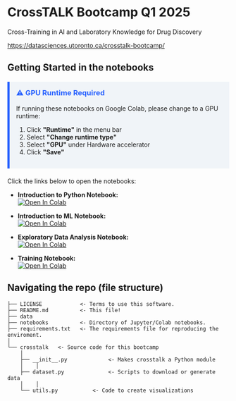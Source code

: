 # CrossTALK Bootcamp Q1 2025

Cross-Training in AI and Laboratory Knowledge for Drug Discovery

https://datasciences.utoronto.ca/crosstalk-bootcamp/

## Getting Started in the notebooks

<div style="background-color: #f0f4f8; border-left: 5px solid #2962ff; padding: 15px; margin: 20px 0;">
  <h3 style="color: #2962ff; margin-top: 0;">⚠️ GPU Runtime Required</h3>
  <p>If running these notebooks on Google Colab, please change to a GPU runtime:</p>
  <ol>
    <li>Click <b>"Runtime"</b> in the menu bar</li>
    <li>Select <b>"Change runtime type"</b></li>
    <li>Select <b>"GPU"</b> under Hardware accelerator</li>
    <li>Click <b>"Save"</b></li>
  </ol>
</div>

Click the links below to open the notebooks:

- **Introduction to Python Notebook:**  
  [![Open In Colab](https://colab.research.google.com/assets/colab-badge.svg)](https://colab.research.google.com/github/cottascience/crosstalk-q1-2025/blob/main/notebooks/0_CROSSTALK_Python.ipynb)

- **Introduction to ML Notebook:**  
  [![Open In Colab](https://colab.research.google.com/assets/colab-badge.svg)](https://colab.research.google.com/github/cottascience/crosstalk-q1-2025/blob/main/notebooks/0.1_CROSSTALK_IntroML.ipynb)

- **Exploratory Data Analysis Notebook:**  
  [![Open In Colab](https://colab.research.google.com/assets/colab-badge.svg)](https://colab.research.google.com/github/cottascience/crosstalk-q1-2025/blob/main/CROSSTALK_EDA.ipynb)

- **Training Notebook:**  
  [![Open In Colab](https://colab.research.google.com/assets/colab-badge.svg)](https://colab.research.google.com/github/cottascience/crosstalk-q1-2025/blob/main/CROSSTALK_TRAIN.ipynb)

## Navigating the repo (file structure)

```
├── LICENSE            <- Terms to use this software.
├── README.md          <- This file!
├── data
├── notebooks          <- Directory of Jupyter/Colab notebooks.
├── requirements.txt   <- The requirements file for reproducing the enviroment.
│
└── crosstalk   <- Source code for this bootcamp
    │
    ├── __init__.py             <- Makes crosstalk a Python module
    │    │
    ├── dataset.py              <- Scripts to download or generate data
    │    │
    └── utils.py           <- Code to create visualizations
```
